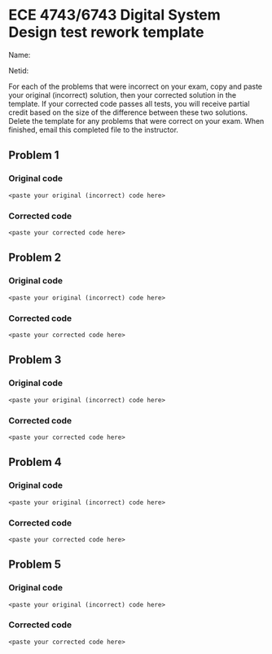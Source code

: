ECE 4743/6743 Digital System Design test rework template
========================================================

Name:

Netid:

For each of the problems that were incorrect on your exam, copy and paste your
original (incorrect) solution, then your corrected solution in the template. If
your corrected code passes all tests, you will receive partial credit based on
the size of the difference between these two solutions. Delete the template for
any problems that were correct on your exam. When finished, email this completed
file to the instructor.

Problem 1
---------

### Original code

```
<paste your original (incorrect) code here>
```

### Corrected code

```
<paste your corrected code here>
```

Problem 2
---------

### Original code

```
<paste your original (incorrect) code here>
```

### Corrected code

```
<paste your corrected code here>
```

Problem 3
---------

### Original code

```
<paste your original (incorrect) code here>
```

### Corrected code

```
<paste your corrected code here>
```

Problem 4
---------

### Original code

```
<paste your original (incorrect) code here>
```

### Corrected code

```
<paste your corrected code here>
```

Problem 5
---------

### Original code

```
<paste your original (incorrect) code here>
```

### Corrected code

```
<paste your corrected code here>
```